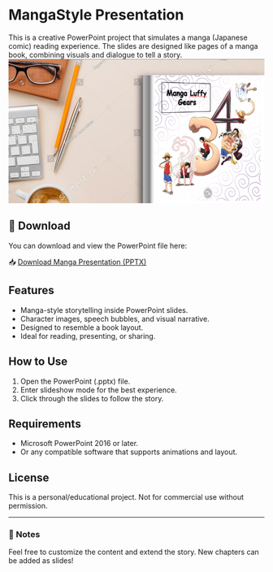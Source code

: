 # MangaStyle Presentation

This is a creative PowerPoint project that simulates a manga (Japanese comic) reading experience. The slides are designed like pages of a manga book, combining visuals and dialogue to tell a story.
![Manga Cover](images/Book-One-Piece.png)

## 📂 Download

You can download and view the PowerPoint file here:

📥 [Download Manga Presentation (PPTX)](Book-One-Piece.pptx)

## Features
- Manga-style storytelling inside PowerPoint slides.
- Character images, speech bubbles, and visual narrative.
- Designed to resemble a book layout.
- Ideal for reading, presenting, or sharing.

## How to Use
1. Open the PowerPoint (.pptx) file.
2. Enter slideshow mode for the best experience.
3. Click through the slides to follow the story.

## Requirements
- Microsoft PowerPoint 2016 or later.
- Or any compatible software that supports animations and layout.

## License
This is a personal/educational project. Not for commercial use without permission.

---

### 📌 Notes
Feel free to customize the content and extend the story. New chapters can be added as slides!

